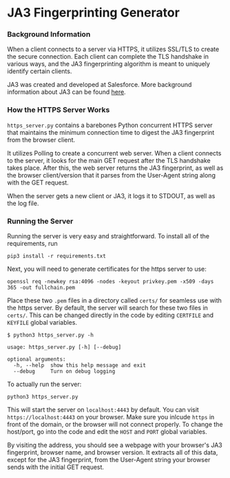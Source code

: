 # JA3 Fingerprinting Generator

### Background Information

When a client connects to a server via HTTPS, it utilizes SSL/TLS to create the
secure connection.  Each client can complete the TLS handshake in various ways,
and the JA3 fingerprinting algorithm is meant to uniquely identify certain
clients.


JA3 was created and developed at Salesforce. More background information about
JA3 can be found
[here](https://engineering.salesforce.com/tls-fingerprinting-with-ja3-and-ja3s-247362855967
"JA3/JA3S Information").

### How the HTTPS Server Works
`https_server.py` contains a barebones Python concurrent HTTPS server that
maintains the minimum connection time to digest the JA3 fingerprint from the
browser client.

It utilizes Polling to create a concurrent web server.  When a client connects
to the server, it looks for the main GET request after the TLS handshake takes
place.  After this, the web server returns the JA3 fingerprint, as well as the
browser client/version that it parses from the User-Agent string along with the
GET request.

When the server gets a new client or JA3, it logs it to STDOUT, as well as the log file.


### Running the Server
Running the server is very easy and straightforward.  To install all of the requirements, run

```
pip3 install -r requirements.txt
```
Next, you will need to generate certificates for the https server to use:
```
openssl req -newkey rsa:4096 -nodes -keyout privkey.pem -x509 -days 365 -out fullchain.pem
```

Place these two `.pem` files in a directory called `certs/` for seamless use
with the https server.  By default, the server will search for these two files
in `certs/`.  This can be changed directly in the code by editing `CERTFILE`
and `KEYFILE` global variables.

```
$ python3 https_server.py -h

usage: https_server.py [-h] [--debug]

optional arguments:
  -h, --help  show this help message and exit
  --debug     Turn on debug logging
```

To actually run the server:
```
python3 https_server.py
```

This will start the server on `localhost:4443` by default.  You can visit
`https://localhost:4443` on your browser.  Make sure you inlcude `https` in
front of the domain, or the browser will not connect properly. To change the
host/port, go into the code and edit the `HOST` and `PORT` global variables.

By visiting the address, you should see a webpage with your
browser's JA3 fingerprint, browser name, and browser version.  It extracts all
of this data, except for the JA3 fingerprint, from the User-Agent string your
browser sends with the initial GET request.

